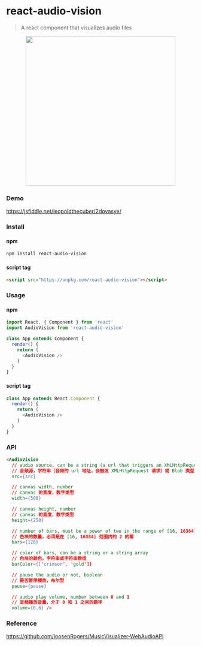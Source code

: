 # react-audio-vision

> A react component that visualizes audio files

<p align="center">
  <img src="https://user-images.githubusercontent.com/10095631/43189043-3f1a72d2-9028-11e8-9504-664febe8c985.gif" width="400">
</p>

### Demo
https://jsfiddle.net/leopoldthecuber/2dovasye/

### Install

#### npm
```bash
npm install react-audio-vision
```

#### script tag
```html
<script src="https://unpkg.com/react-audio-vision"></script>
```

### Usage

#### npm
```js
import React, { Component } from 'react'
import AudioVision from 'react-audio-vision'

class App extends Component {
  render() {
    return (
      <AudioVision />
    )
  }
}
```

#### script tag
```js
class App extends React.Component {
  render() {
    return (
      <AudioVision />
    )
  }
}
```

### API
```html
<AudioVision
  // audio source, can be a string (a url that triggers an XMLHttpRequest) or a blob
  // 音频源，字符串（音频的 url 地址，会触发 XMLHttpRequest 请求）或 Blob 类型
  src={src}

  // canvas width, number
  // canvas 的宽度，数字类型
  width={500}

  // canvas height, number
  // canvas 的高度，数字类型
  height={250}

  // number of bars, must be a power of two in the range of [16, 16384]
  // 色块的数量，必须是在 [16, 16384] 范围内的 2 的幂
  bars={128}

  // color of bars, can be a string or a string array
  // 色块的颜色，字符串或字符串数组
  barColor={['crimson', 'gold']}

  // pause the audio or not, boolean
  // 是否暂停播放，布尔型
  pause={pause}

  // audio play volume, number between 0 and 1
  // 音频播放音量，介于 0 和 1 之间的数字
  volume={0.6} />
```

### Reference
https://github.com/loosenRogers/MusicVisualizer-WebAudioAPI
